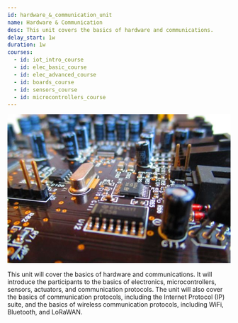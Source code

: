 ```yaml
---
id: hardware_&_communication_unit
name: Hardware & Communication
desc: This unit covers the basics of hardware and communications.
delay_start: 1w
duration: 1w
courses:
  - id: iot_intro_course
  - id: elec_basic_course
  - id: elec_advanced_course
  - id: boards_course
  - id: sensors_course
  - id: microcontrollers_course
---
```



![hardware](img/hardware.jpg)

This unit will cover the basics of hardware and communications. It will introduce the participants to the basics of electronics, microcontrollers, sensors, actuators, and communication protocols. The unit will also cover the basics of communication protocols, including the Internet Protocol (IP) suite, and the basics of wireless communication protocols, including WiFi, Bluetooth, and LoRaWAN.

